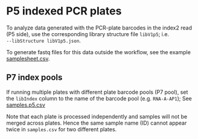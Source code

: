 # P5 indexed PCR plates

To analyze data generated with the PCR-plate barcodes in the index2 read (P5 side), use the corresponding library structure file `libV1p5`; i.e.\
`--libStructure libV1p5.json`.

To generate fastq files for this data outside the workflow, see the example [samplesheet.csv](examples/p5-Plates/samplesheet.p5.csv).

## P7 index pools
If running multiple plates with different plate barcode pools (P7 pool), set the `libIndex` column to the name of the barcode pool (e.g. `RNA-A-AP1`); See [samples.p5.csv](examples/p5-Plates/samples.p5.csv)

Note that each plate is processed independently and samples will not be merged across plates. Hence the same sample name (ID) cannot appear twice in `samples.csv` for two different plates.